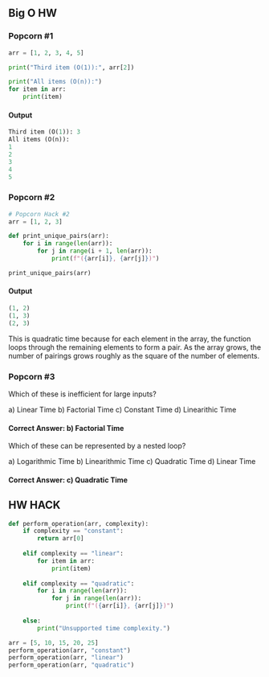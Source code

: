 ## Big O HW




### Popcorn #1


```py
arr = [1, 2, 3, 4, 5]

print("Third item (O(1)):", arr[2])

print("All items (O(n)):")
for item in arr:
    print(item)
```


#### Output

```py
Third item (O(1)): 3
All items (O(n)):
1
2
3
4
5
```

### Popcorn #2

```py
# Popcorn Hack #2
arr = [1, 2, 3]

def print_unique_pairs(arr):
    for i in range(len(arr)):
        for j in range(i + 1, len(arr)):
            print(f"({arr[i]}, {arr[j]})")

print_unique_pairs(arr)
```


#### Output


```py
(1, 2)
(1, 3)
(2, 3)
```


This is quadratic time because for each element in the array, the function loops through the remaining elements to form a pair. As the array grows, the number of pairings grows roughly as the square of the number of elements.



### Popcorn #3


Which of these is inefficient for large inputs?

a) Linear Time
b) Factorial Time
c) Constant Time
d) Linearithic Time


#### Correct Answer: b) Factorial Time



Which of these can be represented by a nested loop?

a) Logarithmic Time
b) Linearithmic Time
c) Quadratic Time
d) Linear Time


#### Correct Answer: c) Quadratic Time



## HW HACK


```py
def perform_operation(arr, complexity):
    if complexity == "constant":
        return arr[0]
    
    elif complexity == "linear":
        for item in arr:
            print(item)
    
    elif complexity == "quadratic":
        for i in range(len(arr)):
            for j in range(len(arr)):
                print(f"({arr[i]}, {arr[j]})")
    
    else:
        print("Unsupported time complexity.")

arr = [5, 10, 15, 20, 25]
perform_operation(arr, "constant")    
perform_operation(arr, "linear")     
perform_operation(arr, "quadratic")   
```








